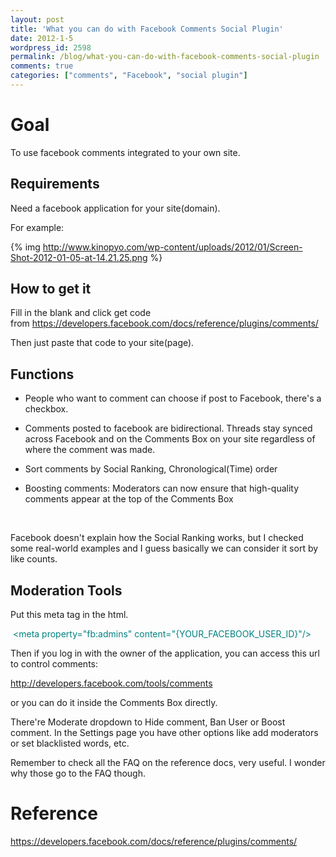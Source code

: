 ```yaml
---
layout: post
title: 'What you can do with Facebook Comments Social Plugin'
date: 2012-1-5
wordpress_id: 2598
permalink: /blog/what-you-can-do-with-facebook-comments-social-plugin
comments: true
categories: ["comments", "Facebook", "social plugin"]
---
```

# Goal

To use facebook comments integrated to your own site.

## Requirements

Need a facebook application for your site(domain).

For example:

{% img http://www.kinopyo.com/wp-content/uploads/2012/01/Screen-Shot-2012-01-05-at-14.21.25.png %}

## How to get it

Fill in the blank and click get code from <a href="https://developers.facebook.com/docs/reference/plugins/comments/">https://developers.facebook.com/docs/reference/plugins/comments/</a>

Then just paste that code to your site(page).

## Functions

+  People who want to comment can choose if post to Facebook, there's a checkbox.

+  Comments posted to facebook are bidirectional. Threads stay synced across Facebook and on the Comments Box on your site regardless of where the comment was made.

+  Sort comments by Social Ranking, Chronological(Time) order

+  Boosting comments: Moderators can now ensure that high-quality comments appear at the top of the Comments Box

&nbsp;

Facebook doesn't explain how the Social Ranking works, but I checked some real-world examples and I guess basically we can consider it sort by like counts.
## Moderation Tools

Put this meta tag in the html.

<span style="color: #008080;"> &lt;meta property="fb:admins" content="{YOUR_FACEBOOK_USER_ID}"/&gt;</span>

Then if you log in with the owner of the application, you can access this url to control comments:

<a href="http://developers.facebook.com/tools/comments">http://developers.facebook.com/tools/comments</a>

or you can do it inside the Comments Box directly.

There're Moderate dropdown to Hide comment, Ban User or Boost comment. In the Settings page you have other options like add moderators or set blacklisted words, etc.

Remember to check all the FAQ on the reference docs, very useful. I wonder why those go to the FAQ though.

# Reference

<a href="https://developers.facebook.com/docs/reference/plugins/comments/">https://developers.facebook.com/docs/reference/plugins/comments/</a>
